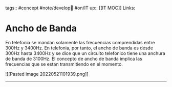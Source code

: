 tags:: #concept  #note/develop🍃  #on/IT 
up:: [[IT MOC]]
Links: 
# Ancho de Banda
En telefonia se mandan solamente las frecuencias comprendidas entre 300Hz y 3400Hz. En telefonia, por tanto, el ancho de banda es desde 300Hz hasta 3400Hz y se dice que un circuito telefonico tiene una anchura de banda de 3100Hz. El concepto de ancho de banda implica las frecuencias que se estan transmitiendo en el momento.

![[Pasted image 20220521101939.png]]
___
